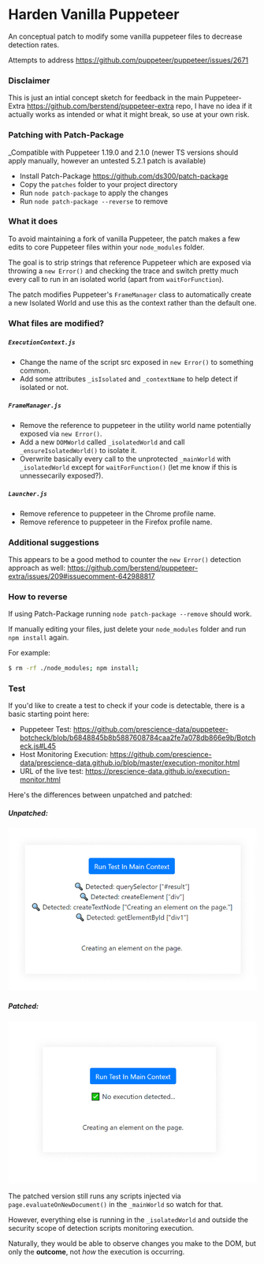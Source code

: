 # Harden Vanilla Puppeteer
An conceptual patch to modify some vanilla puppeteer files to decrease detection rates.

Attempts to address https://github.com/puppeteer/puppeteer/issues/2671

### Disclaimer
This is just an intial concept sketch for feedback in the main Puppeteer-Extra https://github.com/berstend/puppeteer-extra repo, I have no idea if it actually works as intended or what it might break, so use at your own risk.

### Patching with Patch-Package

_Compatible with Puppeteer 1.19.0 and 2.1.0 (newer TS versions should apply manually, however an untested 5.2.1 patch is available)

- Install Patch-Package https://github.com/ds300/patch-package 
- Copy the `patches` folder to your project directory
- Run `node patch-package` to apply the changes
- Run `node patch-package --reverse` to remove

### What it does

To avoid maintaining a fork of vanilla Puppeteer, the patch makes a few edits to core Puppeteer files within your `node_modules` folder.

The goal is to strip strings that reference Puppeteer which are exposed via throwing a `new Error()` and checking the trace and switch pretty much every call to run in an isolated world (apart from `waitForFunction`).

The patch modifies Puppeteer's `FrameManager` class to automatically create a new Isolated World and use this as the context rather than the default one.

### What files are modified?

##### `ExecutionContext.js`
- Change the name of the script src exposed in `new Error()` to something common.
- Add some attributes `_isIsolated` and `_contextName` to help detect if isolated or not.
     
##### `FrameManager.js`
- Remove the reference to puppeteer in the utility world name potentially exposed via `new Error()`.
- Add a new `DOMWorld` called `_isolatedWorld` and call `_ensureIsolatedWorld()` to isolate it.
- Overwrite basically every call to the unprotected `_mainWorld` with `_isolatedWorld` except for `waitForFunction()` (let me know if this is unnessecarily exposed?).
  
##### `Launcher.js`
- Remove reference to puppeteer in the Chrome profile name.
- Remove reference to puppeteer in the Firefox profile name.

### Additional suggestions

This appears to be a good method to counter the `new Error()` detection approach as well:
https://github.com/berstend/puppeteer-extra/issues/209#issuecomment-642988817

### How to reverse

If using Patch-Package running `node patch-package --remove` should work.

If manually editing your files, just delete your `node_modules` folder and run `npm install` again.

For example: 
```bash
$ rm -rf ./node_modules; npm install;
```

### Test
If you'd like to create a test to check if your code is detectable, there is a basic starting point here:

- Puppeteer Test: https://github.com/prescience-data/puppeteer-botcheck/blob/b6848845b8b5887608784caa2fe7a078db866e9b/Botcheck.js#L45
- Host Monitoring Execution: https://github.com/prescience-data/prescience-data.github.io/blob/master/execution-monitor.html
- URL of the live test: https://prescience-data.github.io/execution-monitor.html

Here's the differences between unpatched and patched:

##### Unpatched:
![Unpatched](https://github.com/prescience-data/harden-puppeteer/blob/master/isolated_unpatched.jpg?raw=true)
##### Patched:
![Patched](https://github.com/prescience-data/harden-puppeteer/blob/master/isolated_patched.jpg?raw=true)

The patched version still runs any scripts injected via `page.evaluateOnNewDocument()` in the `_mainWorld` so watch for that.

However, everything else is running in the `_isolatedWorld` and outside the security scope of detection scripts monitoring execution.

Naturally, they would be able to observe changes you make to the DOM, but only the **outcome**, not *how* the execution is occurring.
